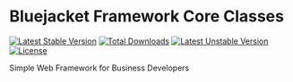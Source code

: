 Bluejacket Framework Core Classes
============
[![Latest Stable Version](https://poser.pugx.org/bluejacket-labs/core/v/stable)](https://packagist.org/packages/bluejacket-labs/core) [![Total Downloads](https://poser.pugx.org/bluejacket-labs/core/downloads)](https://packagist.org/packages/bluejacket-labs/core) [![Latest Unstable Version](https://poser.pugx.org/bluejacket-labs/core/v/unstable)](https://packagist.org/packages/bluejacket-labs/core) [![License](https://poser.pugx.org/bluejacket-labs/core/license)](https://packagist.org/packages/bluejacket-labs/core)

Simple Web Framework for Business Developers

